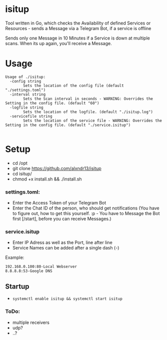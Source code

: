 # isitup
Tool written in Go, which checks the Availability of defined Services or Resources - sends a Message via a Telegram Bot, if a service is offline

Sends only one Message in 10 Minutes if a Service is down at multiple scans. When its up again, you'll receive a Message.

# Usage
```
Usage of ./isitup:
  -config string
    	Sets the location of the config file (default "./settings.toml")
  -interval string
    	Sets the Scan interval in seconds - WARNING: Overrides the Setting in the config file. (default "60")
  -logfile string
    	Sets the location of the logfile. (default "./isitup.log")
  -servicefile string
    	Sets the location of the service file - WARNING: Overrides the Setting in the config file. (default "./service.isitup")


```

# Setup

- cd /opt
- git clone https://github.com/alxndr13/isitup
- cd isitup/
- chmod +x install.sh && ./install.sh

### settings.toml:
- Enter the Access Token of your Telegram Bot
- Enter the Chat ID of the person, who should get notifications (You have to figure out, how to get this yourself. :p - You have to Message the Bot first [/start], before you can receive Messages.)

### service.isitup
- Enter IP Adress as well as the Port, line after line
- Service Names can be added after a single dash (-)

Example:
```
192.168.0.100:80-Local Webserver
8.8.8.8:53-Google DNS
```

## Startup

- ``` systemctl enable isitup && systemctl start isitup ```

### ToDo:
- multiple receivers
- udp?
- ..?

